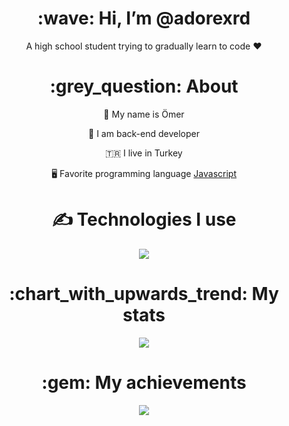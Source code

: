 <div align="center">
<h1> :wave: Hi, I’m @adorexrd </h1>
<p> A high school student trying to gradually learn to code ❤ </p>
  
<h1> :grey_question: About </h1>
  <p> 👦 My name is Ömer </p>
  <p> 🔰 I am back-end developer </p>
  <p> 🇹🇷 I live in Turkey </p>
  <p> 🖥️ Favorite programming language <a href="https://tr.wikipedia.org/wiki/JavaScript"> Javascript </a> </p>


<h1> ✍ Technologies I use </h1>
<img src="https://skillicons.dev/icons?i=js,ts,cs,react,nodejs,mongodb,html,css,vscode,atom,discord&theme=dark" />

<h1> :chart_with_upwards_trend: My stats </h1>
<img src="https://github-readme-stats.vercel.app/api?username=adorexrd&show_icons=true&theme=dark" />

<h1> :gem: My achievements </h1>
<img src="https://github-profile-trophy.vercel.app/?username=adorexrd&theme=onedark" />
